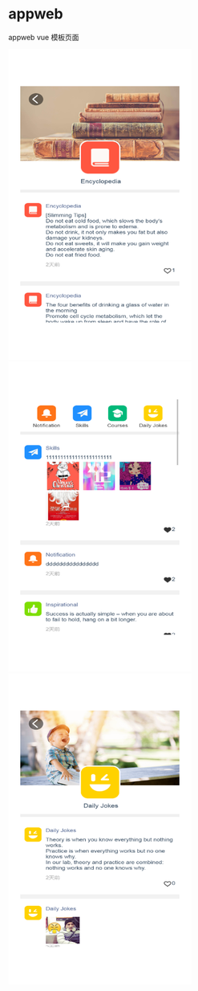 # appweb
appweb vue  模板页面

<img src="https://github.com/476344704/appweb/blob/master/localhost_8000_(iPhone%207).png" width="365" height="619"/>
<img src="https://github.com/476344704/appweb/blob/master/localhost_8000_(iPhone%207)%20(1).png" width="365" height="619"/>
<img src="https://github.com/476344704/appweb/blob/master/localhost_8000_(iPhone%207)%20(2).png" width="365" height="619"/>

